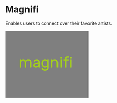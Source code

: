 # Magnifi
Enables users to connect over their favorite artists.

![logo](/assets/images/magnifi.png)